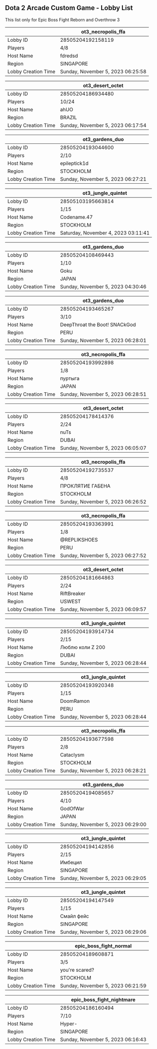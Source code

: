 ## Dota 2 Arcade Custom Game - Lobby List

This list only for Epic Boss Fight Reborn and Overthrow 3

|  | ot3_necropolis_ffa |
| ------ | ------ |
| Lobby ID | 28505204192158119 |
| Players | 4/8 |
| Host Name | fdredsd |
| Region | SINGAPORE |
| Lobby Creation Time | Sunday, November 5, 2023 06:25:58 |


|  | ot3_desert_octet |
| ------ | ------ |
| Lobby ID | 28505204186934480 |
| Players | 10/24 |
| Host Name | ahUO |
| Region | BRAZIL |
| Lobby Creation Time | Sunday, November 5, 2023 06:17:54 |


|  | ot3_gardens_duo |
| ------ | ------ |
| Lobby ID | 28505204193044600 |
| Players | 2/10 |
| Host Name | epileptick1d |
| Region | STOCKHOLM |
| Lobby Creation Time | Sunday, November 5, 2023 06:27:21 |


|  | ot3_jungle_quintet |
| ------ | ------ |
| Lobby ID | 28505103195663814 |
| Players | 1/15 |
| Host Name | Codename.47 |
| Region | STOCKHOLM |
| Lobby Creation Time | Saturday, November 4, 2023 03:11:41 |


|  | ot3_gardens_duo |
| ------ | ------ |
| Lobby ID | 28505204108469443 |
| Players | 1/10 |
| Host Name | Goku |
| Region | JAPAN |
| Lobby Creation Time | Sunday, November 5, 2023 04:30:46 |


|  | ot3_gardens_duo |
| ------ | ------ |
| Lobby ID | 28505204193465267 |
| Players | 3/10 |
| Host Name | DeepThroat the Boot! SNACkGod |
| Region | PERU |
| Lobby Creation Time | Sunday, November 5, 2023 06:28:01 |


|  | ot3_necropolis_ffa |
| ------ | ------ |
| Lobby ID | 28505204193992898 |
| Players | 1/8 |
| Host Name | пуртыга |
| Region | JAPAN |
| Lobby Creation Time | Sunday, November 5, 2023 06:28:51 |


|  | ot3_desert_octet |
| ------ | ------ |
| Lobby ID | 28505204178414376 |
| Players | 2/24 |
| Host Name | nuTs |
| Region | DUBAI |
| Lobby Creation Time | Sunday, November 5, 2023 06:05:07 |


|  | ot3_necropolis_ffa |
| ------ | ------ |
| Lobby ID | 28505204192735537 |
| Players | 4/8 |
| Host Name | ПРОКЛЯТИЕ ГАБЕНА |
| Region | STOCKHOLM |
| Lobby Creation Time | Sunday, November 5, 2023 06:26:52 |


|  | ot3_necropolis_ffa |
| ------ | ------ |
| Lobby ID | 28505204193363991 |
| Players | 1/8 |
| Host Name | @REPLIKSHOES |
| Region | PERU |
| Lobby Creation Time | Sunday, November 5, 2023 06:27:52 |


|  | ot3_desert_octet |
| ------ | ------ |
| Lobby ID | 28505204181664863 |
| Players | 2/24 |
| Host Name | RiftBreaker |
| Region | USWEST |
| Lobby Creation Time | Sunday, November 5, 2023 06:09:57 |


|  | ot3_jungle_quintet |
| ------ | ------ |
| Lobby ID | 28505204193914734 |
| Players | 2/15 |
| Host Name | Люблю коли Z 200 |
| Region | DUBAI |
| Lobby Creation Time | Sunday, November 5, 2023 06:28:44 |


|  | ot3_jungle_quintet |
| ------ | ------ |
| Lobby ID | 28505204193920348 |
| Players | 1/15 |
| Host Name | DoomRamon |
| Region | PERU |
| Lobby Creation Time | Sunday, November 5, 2023 06:28:44 |


|  | ot3_necropolis_ffa |
| ------ | ------ |
| Lobby ID | 28505204193677598 |
| Players | 2/8 |
| Host Name | Cataclysm |
| Region | STOCKHOLM |
| Lobby Creation Time | Sunday, November 5, 2023 06:28:21 |


|  | ot3_gardens_duo |
| ------ | ------ |
| Lobby ID | 28505204194085657 |
| Players | 4/10 |
| Host Name | GodOfWar |
| Region | JAPAN |
| Lobby Creation Time | Sunday, November 5, 2023 06:29:00 |


|  | ot3_jungle_quintet |
| ------ | ------ |
| Lobby ID | 28505204194142856 |
| Players | 2/15 |
| Host Name | Имбецил |
| Region | SINGAPORE |
| Lobby Creation Time | Sunday, November 5, 2023 06:29:05 |


|  | ot3_jungle_quintet |
| ------ | ------ |
| Lobby ID | 28505204194147549 |
| Players | 1/15 |
| Host Name | Смайл фейс |
| Region | SINGAPORE |
| Lobby Creation Time | Sunday, November 5, 2023 06:29:06 |


|  | epic_boss_fight_normal |
| ------ | ------ |
| Lobby ID | 28505204189608871 |
| Players | 3/5 |
| Host Name | you're scared? |
| Region | STOCKHOLM |
| Lobby Creation Time | Sunday, November 5, 2023 06:21:59 |


|  | epic_boss_fight_nightmare |
| ------ | ------ |
| Lobby ID | 28505204186160494 |
| Players | 7/10 |
| Host Name | Hyper- |
| Region | SINGAPORE |
| Lobby Creation Time | Sunday, November 5, 2023 06:16:43 |


